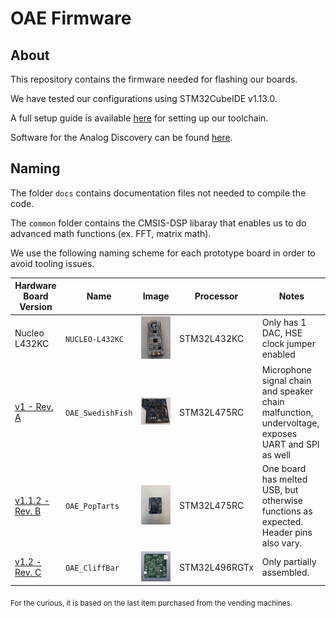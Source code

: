 # OAE Firmware

## About

This repository contains the firmware needed for flashing our boards.

We have tested our configurations using STM32CubeIDE v1.13.0.

A full setup guide is available [here](docs/setup.md) for setting up our
toolchain.

Software for the Analog Discovery can be found
[here](https://digilent.com/reference/software/waveforms/waveforms-3/start).

## Naming

The folder `docs` contains documentation files not needed to compile the code.

The `common` folder contains the CMSIS-DSP libaray that enables us to do
advanced math functions (ex. FFT, matrix math).

We use the following naming scheme for each prototype board in order to avoid
tooling issues.

| Hardware Board Version                                                                  | Name              | Image                            | Processor     | Notes                                                                                             |
| --------------------------------------------------------------------------------------- | ----------------- | -------------------------------- | ------------- | ------------------------------------------------------------------------------------------------- |
| Nucleo L432KC                                                                           | `NUCLEO-L432KC`   | ![](docs/images/nucleo.jpg)      | STM32L432KC   | Only has 1 DAC, HSE clock jumper enabled                                                          |
| [v1 - Rev. A](https://github.com/ADE-GlobalHealth/oae_hardware/releases/tag/v1.0.0)     | `OAE_SwedishFish` | ![](docs/images/swedishfish.jpg) | STM32L475RC   | Microphone signal chain and speaker chain malfunction, undervoltage, exposes UART and SPI as well |
| [v1.1.2 - Rev. B](https://github.com/ADE-GlobalHealth/oae_hardware/releases/tag/v1.1.2) | `OAE_PopTarts`    | ![](docs/images/poptarts.jpg)    | STM32L475RC   | One board has melted USB, but otherwise functions as expected. Header pins also vary.             |
| [v1.2 - Rev. C](https://github.com/ADE-GlobalHealth/oae_hardware/tree/pcb_new)          | `OAE_CliffBar`    | ![](docs/images/cliffbar.png)    | STM32L496RGTx | Only partially assembled.                                                                         |

<sub> For the curious, it is based on the last item purchased from the vending
machines. </sub>
